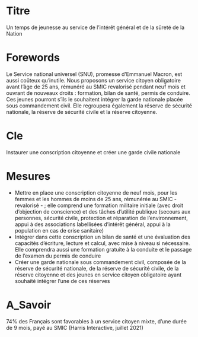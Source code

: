# Titre

Un temps de jeunesse au service de l’intérêt général et de la sûreté de la Nation
# Forewords

Le Service national universel (SNU), promesse d’Emmanuel Macron, est aussi coûteux qu’inutile. Nous proposons un service citoyen obligatoire avant l’âge de 25 ans, rémunéré au SMIC revalorisé pendant neuf mois et ouvrant de nouveaux droits : formation, bilan de santé, permis de conduire. Ces jeunes pourront s’ils le souhaitent intégrer la garde nationale placée sous commandement civil. Elle regroupera également la réserve de sécurité nationale, la réserve de sécurité civile et la réserve citoyenne.
# Cle

Instaurer une conscription citoyenne et créer une garde civile nationale
# Mesures

* Mettre en place une conscription citoyenne de neuf mois, pour les femmes et les hommes de moins de 25 ans, rémunérée au SMIC - revalorisé - ; elle comprend une formation militaire initiale (avec droit d’objection de conscience) et des tâches d’utilité publique (secours aux personnes, sécurité civile, protection et réparation de l’environnement, appui à des associations labellisées d’intérêt général, appui à la population en cas de crise sanitaire)
* Intégrer dans cette conscription un bilan de santé et une évaluation des capacités d’écriture, lecture et calcul, avec mise à niveau si nécessaire. Elle comprendra aussi une formation gratuite à la conduite et le passage de l’examen du permis de conduire
* Créer une garde nationale sous commandement civil, composée de la réserve de sécurité nationale, de la réserve de sécurité civile, de la réserve citoyenne et des jeunes en service citoyen obligatoire ayant souhaité intégrer l’une de ces réserves

# A_Savoir
74% des Français sont favorables à un service citoyen mixte, d’une durée de 9 mois, payé au SMIC (Harris Interactive, juillet 2021)